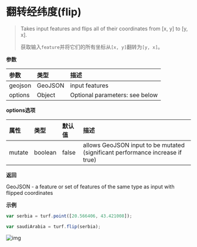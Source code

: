 # 翻转经纬度(flip)

> Takes input features and flips all of their coordinates from [x, y] to [y, x].
> 
> 获取输入`feature`并将它们的所有坐标从`[x, y]`翻转为`[y, x]`。

**参数**

| 参数    | 类型    | 描述                           |
| :------ | :------ | :----------------------------- |
| geojson | GeoJSON | input features                 |
| options | Object  | Optional parameters: see below |

**options选项**

| 属性   | 类型    | 默认值 | 描述                                                         |
| :----- | :------ | :----- | :----------------------------------------------------------- |
| mutate | boolean | false  | allows GeoJSON input to be mutated (significant performance increase if true) |

**返回**

GeoJSON - a feature or set of features of the same type as input with flipped coordinates

**示例**

```js
var serbia = turf.point([20.566406, 43.421008]);

var saudiArabia = turf.flip(serbia);
```

![img](https://pzy-images.oss-cn-hangzhou.aliyuncs.com/img/flip.ed33165b.webp)